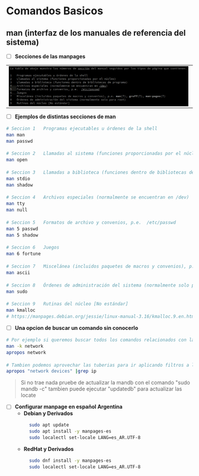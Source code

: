 # Comandos Basicos

## man  (interfaz de los manuales de referencia del sistema)

- [ ] **Secciones de las manpages**
<div>
<table>
   <tr>
      <td><img src="../.img/man_Secciones.png" width="99%" align="center"></td>
   </tr>
</table>
</div>

- [ ] **Ejemplos de  distintas secciones de man**
```sh
# Seccion 1   Programas ejecutables u órdenes de la shell 
man man
man passwd

# Seccion 2   Llamadas al sistema (funciones proporcionadas por el núcleo)
man open

# Seccion 3   Llamadas a biblioteca (funciones dentro de bibliotecas de programa)
man stdio
man shadow

# Seccion 4   Archivos especiales (normalmente se encuentran en /dev)
man tty
man null

# Seccion 5   Formatos de archivo y convenios, p.e.  /etc/passwd
man 5 passwd
man 5 shadow

# Seccion 6   Juegos
man 6 fortune

# Seccion 7   Miscelánea (incluidos paquetes de macros y convenios), p.e. man(7), groff(7), man-pages(7)
man ascii

# Seccion 8   Órdenes de administración del sistema (normalmente solo para root)
man sudo

# Seccion 9   Rutinas del núcleo [No estándar]
man kmalloc
# https://manpages.debian.org/jessie/linux-manual-3.16/kmalloc.9.en.html
```
- [ ] **Una opcion de buscar un comando sin conocerlo**
```sh
# Por ejemplo si queremos buscar todos los comandos relacionados con la red
man -k network
apropos network

# Tambien podemos aprovechar las tuberias para ir aplicando filtros a la busqueda.
apropos "network devices" |grep ip
```
> Si no trae nada pruebe de actualizar la mandb con el comando "sudo mandb -c" tambien puede ejecutar "updatedb" para actualizar las locate



- [ ] **Configurar manpage en español Argentina**
  - **Debian y Derivados**
    ```sh
      sudo apt update
      sudo apt install -y manpages-es
      sudo localectl set-locale LANG=es_AR.UTF-8
    ```
  - **RedHat y Derivados**
    ```sh
      sudo dnf install -y manpages-es
      sudo localectl set-locale LANG=es_AR.UTF-8
    ```


